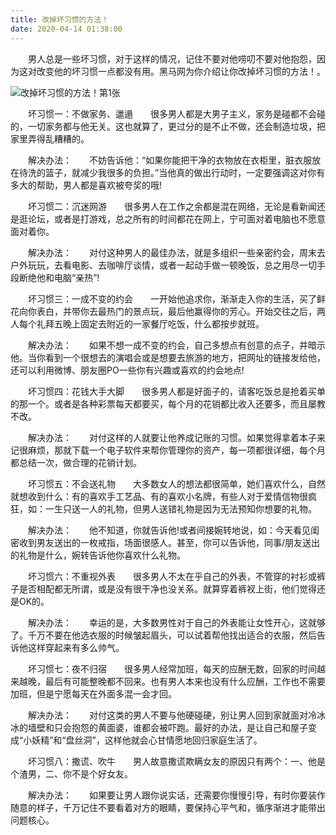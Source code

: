 ```yaml
---
title: 改掉坏习惯的方法！
date: 2020-04-14 01:38:00
---
```




　　男人总是一些坏习惯，对于这样的情况，记住不要对他唠叨不要对他抱怨，因为这对改变他的坏习惯一点都没有用。黑马网为你介绍让你改掉坏习惯的方法！。

![改掉坏习惯的方法！第1张](/img/940c04cdd56aafa0bc3bf786b8b82bdb.jpg)

　　坏习惯一：不做家务、邋遢　　很多男人都是大男子主义，家务是碰都不会碰的，一切家务都与他无关。这也就算了，更过分的是不止不做，还会制造垃圾，把家里弄得乱糟糟的。

　　解决办法：　　不妨告诉他：“如果你能把干净的衣物放在衣柜里，脏衣服放在待洗的篮子，就减少我很多的负担。”当他真的做出行动时，一定要强调这对你有多大的帮助，男人都是喜欢被夸奖的哦!

　　坏习惯二：沉迷网游　　很多男人在工作之余都是混在网络，无论是看新闻还是逛论坛，或者是打游戏，总之所有的时间都花在网上，宁可面对着电脑也不愿意面对着你。

　　解决办法：　　对付这种男人的最佳办法，就是多组织一些亲密约会，周末去户外玩玩，去看电影、去咖啡厅谈情，或者一起动手做一顿晚饭，总之用尽一切手段断绝他和电脑“亲热”!

　　坏习惯三：一成不变的约会　　一开始他追求你，渐渐走入你的生活，买了鲜花向你表白，并带你去最热门的景点玩，最后他赢得你的芳心。开始交往之后，两人每个礼拜五晚上固定去附近的一家餐厅吃饭，什么都按步就班。

　　解决办法：　　如果不想一成不变的约会，自己多想点有创意的点子，并暗示他。当你看到一个很想去的演唱会或是想要去旅游的地方，把网址的链接发给他，还可以利用微博、朋友圈PO一些你有兴趣或喜欢的约会地点!

　　坏习惯四：花钱大手大脚　　很多男人都是好面子的，请客吃饭总是抢着买单的那一个。或者是各种彩票每天都要买，每个月的花销都比收入还要多，而且屡教不改。

　　解决办法：　　对付这样的人就要让他养成记账的习惯。如果觉得拿着本子来记很麻烦，那就下载一个电子软件来帮你管理你的资产，每一项都很详细，每个月都总结一次，做合理的花销计划。

　　坏习惯五：不会送礼物　　大多数女人的想法都很简单，她们喜欢什么，自然就想收到什么：有的喜欢手工艺品、有的喜欢小名牌，有些人对于爱情信物很疯狂，如：一生只送一人的礼物，但男人送错礼物是因为无法预知你想要的礼物。

　　解决办法：　　他不知道，你就告诉他!或者间接婉转地说，如：今天看见闺密收到男友送出的一枚戒指，场面很感人。甚至，你可以告诉他，同事/朋友送出的礼物是什么，婉转告诉他你喜欢什么礼物。

　　坏习惯六：不重视外表　　很多男人不太在乎自己的外表，不管穿的衬衫或裤子是否相配都无所谓，或是没有很干净也没关系。就算穿着裤衩上街，他们觉得还是OK的。

　　解决办法：　　幸运的是，大多数男性对于自己的外表能让女性开心，这就够了。千万不要在他选衣服的时候皱起眉头，可以试着帮他找出适合的衣服，然后告诉他这样穿起来有多么帅气。

　　坏习惯七：夜不归宿　　很多男人经常加班，每天的应酬无数，回家的时间越来越晚，最后有可能整晚都不回来。也有男人本来也没有什么应酬，工作也不需要加班，但是宁愿每天在外面多混一会才回。

　　解决办法：　　对付这类的男人不要与他硬碰硬，别让男人回到家就面对冷冰冰的墙壁和只会抱怨的黄面婆，谁都会被吓跑。最好的办法，是让自己和屋子变成“小妖精”和“盘丝洞”，这样他就会心甘情愿地回归家庭生活了。

　　坏习惯八：撒谎、吹牛　　男人故意撒谎欺瞒女友的原因只有两个：一、他是个渣男，二、你不是个好女友。

　　解决办法：　　如果要让男人跟你说实话，还需要你慢慢引导，有时你要装作随意的样子，千万记住不要看着对方的眼睛，要保持心平气和，循序渐进才能带出问题核心。